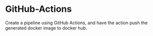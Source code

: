 # GitHub-Actions
Create a pipeline using GitHub Actions, and have the action push the generated docker image to docker hub.  
